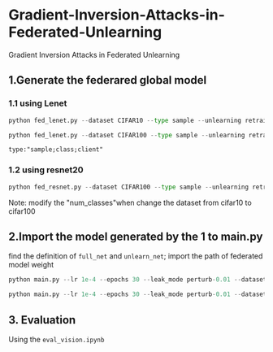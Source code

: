 # Gradient-Inversion-Attacks-in-Federated-Unlearning
Gradient Inversion Attacks in Federated Unlearning

## 1.Generate the federared global model
### 1.1 using Lenet

```python
python fed_lenet.py --dataset CIFAR10 --type sample --unlearning retrain --aggregation fedavg
```
```python
python fed_lenet.py --dataset CIFAR100 --type sample --unlearning retrain --aggregation fedavg
```

```type:"sample;class;client"```
### 1.2 using resnet20
```python
python fed_resnet.py --dataset CIFAR100 --type sample --unlearning retrain
```

Note: modify the "num_classes"when change the dataset from cifar10 to cifar100
## 2.Import the model generated by the 1 to main.py
find the definition of ```full_net``` and ```unlearn_net```; import the path of federated model weight

```python
python main.py --lr 1e-4 --epochs 30 --leak_mode perturb-0.01 --dataset CIFAR10 --batch_size 256 --shared_model LeNet --type sample --unlearning retrain
```

```python
python main.py --lr 1e-4 --epochs 30 --leak_mode perturb-0.01 --dataset CIFAR10 --batch_size 256 --shared_model Resnet20 --type sample --unlearning retrain
```

## 3. Evaluation
Using the ```eval_vision.ipynb```